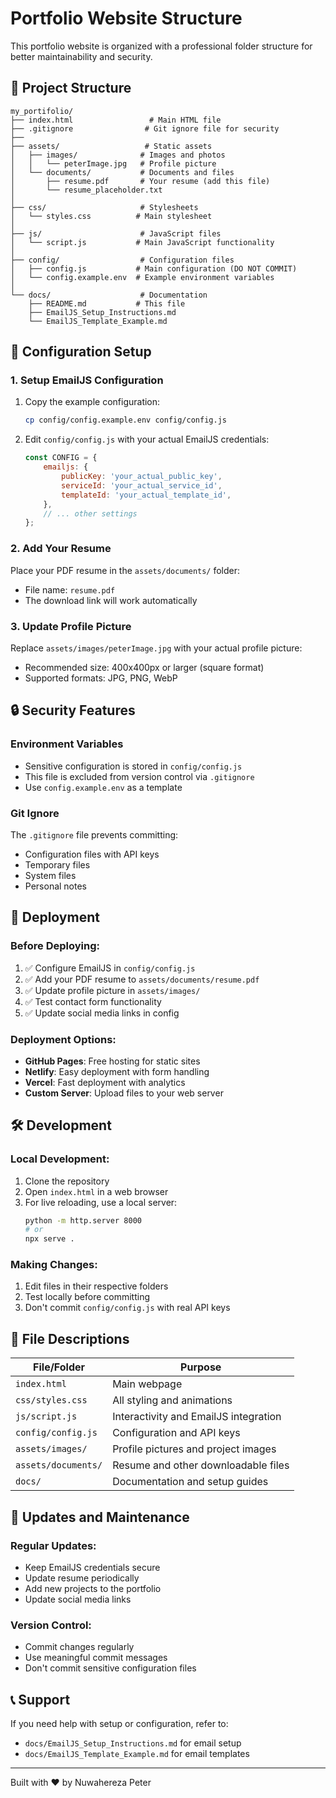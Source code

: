 # Portfolio Website Structure

This portfolio website is organized with a professional folder structure for better maintainability and security.

## 📁 Project Structure

```
my_portifolio/
├── index.html                 # Main HTML file
├── .gitignore                # Git ignore file for security
├── 
├── assets/                   # Static assets
│   ├── images/              # Images and photos
│   │   └── peterImage.jpg   # Profile picture
│   └── documents/           # Documents and files
│       ├── resume.pdf       # Your resume (add this file)
│       └── resume_placeholder.txt
│
├── css/                     # Stylesheets
│   └── styles.css          # Main stylesheet
│
├── js/                      # JavaScript files
│   └── script.js           # Main JavaScript functionality
│
├── config/                  # Configuration files
│   ├── config.js           # Main configuration (DO NOT COMMIT)
│   └── config.example.env  # Example environment variables
│
└── docs/                    # Documentation
    ├── README.md           # This file
    ├── EmailJS_Setup_Instructions.md
    └── EmailJS_Template_Example.md
```

## 🔧 Configuration Setup

### 1. Setup EmailJS Configuration

1. Copy the example configuration:
   ```bash
   cp config/config.example.env config/config.js
   ```

2. Edit `config/config.js` with your actual EmailJS credentials:
   ```javascript
   const CONFIG = {
       emailjs: {
           publicKey: 'your_actual_public_key',
           serviceId: 'your_actual_service_id', 
           templateId: 'your_actual_template_id',
       },
       // ... other settings
   };
   ```

### 2. Add Your Resume

Place your PDF resume in the `assets/documents/` folder:
- File name: `resume.pdf`
- The download link will work automatically

### 3. Update Profile Picture

Replace `assets/images/peterImage.jpg` with your actual profile picture:
- Recommended size: 400x400px or larger (square format)
- Supported formats: JPG, PNG, WebP

## 🔒 Security Features

### Environment Variables
- Sensitive configuration is stored in `config/config.js`
- This file is excluded from version control via `.gitignore`
- Use `config.example.env` as a template

### Git Ignore
The `.gitignore` file prevents committing:
- Configuration files with API keys
- Temporary files
- System files
- Personal notes

## 🚀 Deployment

### Before Deploying:
1. ✅ Configure EmailJS in `config/config.js`
2. ✅ Add your PDF resume to `assets/documents/resume.pdf`
3. ✅ Update profile picture in `assets/images/`
4. ✅ Test contact form functionality
5. ✅ Update social media links in config

### Deployment Options:
- **GitHub Pages**: Free hosting for static sites
- **Netlify**: Easy deployment with form handling
- **Vercel**: Fast deployment with analytics
- **Custom Server**: Upload files to your web server

## 🛠 Development

### Local Development:
1. Clone the repository
2. Open `index.html` in a web browser
3. For live reloading, use a local server:
   ```bash
   python -m http.server 8000
   # or
   npx serve .
   ```

### Making Changes:
1. Edit files in their respective folders
2. Test locally before committing
3. Don't commit `config/config.js` with real API keys

## 📝 File Descriptions

| File/Folder | Purpose |
|-------------|---------|
| `index.html` | Main webpage |
| `css/styles.css` | All styling and animations |
| `js/script.js` | Interactivity and EmailJS integration |
| `config/config.js` | Configuration and API keys |
| `assets/images/` | Profile pictures and project images |
| `assets/documents/` | Resume and other downloadable files |
| `docs/` | Documentation and setup guides |

## 🔄 Updates and Maintenance

### Regular Updates:
- Keep EmailJS credentials secure
- Update resume periodically
- Add new projects to the portfolio
- Update social media links

### Version Control:
- Commit changes regularly
- Use meaningful commit messages
- Don't commit sensitive configuration files

## 📞 Support

If you need help with setup or configuration, refer to:
- `docs/EmailJS_Setup_Instructions.md` for email setup
- `docs/EmailJS_Template_Example.md` for email templates

---

Built with ❤️ by Nuwahereza Peter
